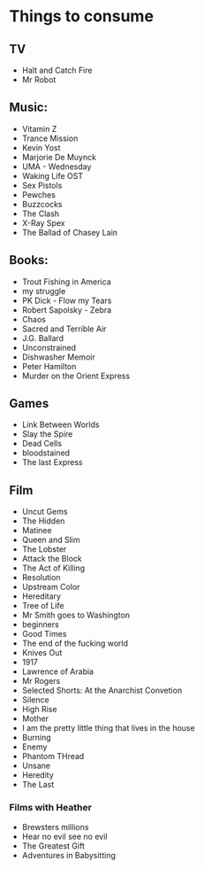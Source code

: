 # Things to consume

## TV
- Halt and Catch Fire
- Mr Robot

## Music:
  - Vitamin Z
  - Trance Mission
  - Kevin Yost
  - Marjorie De Muynck
  - UMA - Wednesday
  - Waking Life OST
  - Sex Pistols
  - Pewches
  - Buzzcocks
  - The Clash
  - X-Ray Spex
  - The Ballad of Chasey Lain

## Books: 
  - Trout Fishing in America
  - my struggle
  - PK Dick - Flow my Tears
  - Robert Sapolsky - Zebra
  - Chaos
  - Sacred and Terrible Air
  - J.G. Ballard
  - Unconstrained
  - Dishwasher Memoir
  - Peter Hamilton
  - Murder on the Orient Express

## Games
  - Link Between Worlds
  - Slay the Spire
  - Dead Cells
  - bloodstained
  - The last Express

## Film 
  - Uncut Gems
  - The Hidden
  - Matinee
  - Queen and Slim
  - The Lobster
  - Attack the Block
  - The Act of Killing
  - Resolution
  - Upstream Color
  - Hereditary
  - Tree of Life
  - Mr Smith goes to Washington
  - beginners
  - Good Times
  - The end of the fucking world
  - Knives Out
  - 1917
  - Lawrence of Arabia
  - Mr Rogers
  - Selected Shorts: At the Anarchist Convetion
  - Silence 
  - High Rise
  - Mother
  - I am the pretty little thing that lives in the house
  - Burning
  - Enemy
  - Phantom THread
  - Unsane
  - Heredity
  - The Last 

### Films with Heather
  -  Brewsters millions
  - Hear no evil see no evil 
  - The Greatest Gift
  - Adventures in Babysitting


